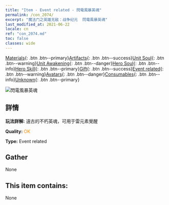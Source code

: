 ```yaml
---
title: "Item - Event related - 閃電風暴英魂"
permalink: /con_2074/
excerpt: "魔法门之英雄无敌：战争纪元  閃電風暴英魂"
last_modified_at: 2021-06-22
locale: cn
ref: "con_2074.md"
toc: false
classes: wide
---
```

 [Materials](/ItemsCN/){: .btn .btn--primary}[Artifacts](/ItemsCN/Artifacts/){: .btn .btn--success}[Unit Soul](/ItemsCN/UnitSoul/){: .btn .btn--warning}[Unit Awakening](/ItemsCN/UnitAwakening/){: .btn .btn--danger}[Hero Soul](/ItemsCN/HeroSoul/){: .btn .btn--info}[Hero Skill](/ItemsCN/HeroSkill/){: .btn .btn--primary}[Gift](/ItemsCN/Gift/){: .btn .btn--success}[Event related](/ItemsCN/Events/){: .btn .btn--warning}[Avatars](/ItemsCN/Avatars/){: .btn .btn--danger}[Consumables](/ItemsCN/Consumables/){: .btn .btn--info}[Unknown](/ItemsCN/Unknown/){: .btn .btn--primary}

 ![閃電風暴英魂](/images/t/juexing_902.jpg)

## 詳情
 **玩法詳解:** 遠古的不朽英魂，可用于雷元素覺醒

 **Quality:** <span style="color: #FF8C00">OK</span>

 **Type:** Event related

## Gather

  None

## This item contains:

  None

